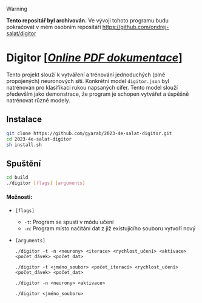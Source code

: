 > [!WARNING]
> **Tento repositář byl archivován.**
> Ve vývoji tohoto programu budu pokračovat v mém osobním repositáři <a href="https://github.com/ondrej-salat/digitor">https://github.com/ondrej-salat/digitor</a>

# Digitor [<i><a href="https://gyarab.github.io/2023-4e-salat-digitor/main.pdf">Online PDF dokumentace</a></i>]

Tento projekt slouží k vytváření a trénování jednoduchých (plně propojených) neuronových sítí. Konkrétní
model `digitor.json`
byl natrénován pro klasifikaci rukou napsaných cifer.
Tento model slouží především jako demonstrace, že program je schopen vytvářet a úspěšně natrénovat různé modely.

## Instalace

```sh
git clone https://github.com/gyarab/2023-4e-salat-digitor.git
cd 2023-4e-salat-digitor
sh install.sh
```

## Spuštění

```sh
cd build
./digitor [flags] [arguments]
```

#### Možnosti:

* `[flags]`
    * `-t`: Program se spustí v módu učení
    * `-n`: Program místo načítání dat z již existujícího souboru vytvoří nový

* `[arguments]`
   ```shell
  ./digitor -t -n <neurony> <iterace> <rychlost_učení> <aktivace> <počet_dávek> <počet_dat>
  ``` 
   ```shell
  ./digitor -t <jméno_soubor> <počet_iterací> <rychlost_učení> <počet_dávek> <počet_dat>
  ```
  ```shell
  ./digitor -n <neurony> <aktivace>
  ``` 
  ```shell
  ./digitor <jméno_souboru> 
  ```